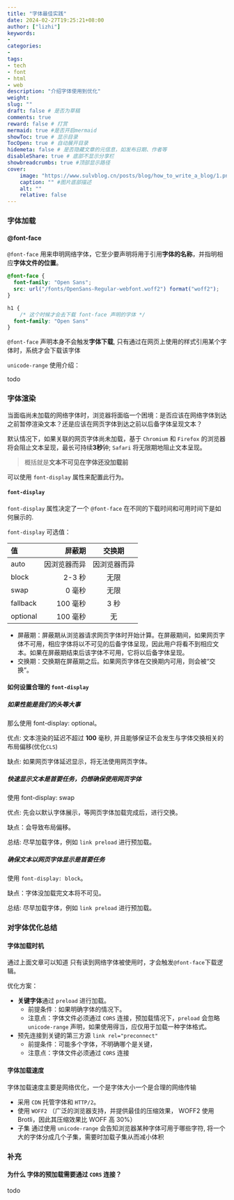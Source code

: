 ```yaml
---
title: "字体最佳实践"
date: 2024-02-27T19:25:21+08:00
author: ["lizhi"]
keywords: 
- 
categories: 
- 
tags: 
- tech
- font
- html
- web
description: "介绍字体使用到优化"
weight:
slug: ""
draft: false # 是否为草稿
comments: true
reward: false # 打赏
mermaid: true #是否开启mermaid
showToc: true # 显示目录
TocOpen: true # 自动展开目录
hidemeta: false # 是否隐藏文章的元信息，如发布日期、作者等
disableShare: true # 底部不显示分享栏
showbreadcrumbs: true #顶部显示路径
cover:
    image: "https://www.sulvblog.cn/posts/blog/how_to_write_a_blog/1.png" #图片路径例如：posts/tech/123/123.png
    caption: "" #图片底部描述
    alt: ""
    relative: false
---
```


### 字体加载

#### @font-face

`@font-face` 用来申明网络字体，它至少要声明将用于引用**字体的名称**，并指明相应**字体文件的位置**。

```css
@font-face {
  font-family: "Open Sans";
  src: url("/fonts/OpenSans-Regular-webfont.woff2") format("woff2");
}

h1 {
    /* 这个时候才会去下载 font-face 声明的字体 */
  font-family: "Open Sans" 
}
```

`@font-face` 声明本身不会触发**字体下载**, 只有通过在网页上使用的样式引用某个字体时，系统才会下载该字体


`unicode-range` 使用介绍：

todo


### 字体渲染

当面临尚未加载的网络字体时，浏览器将面临一个困境：是否应该在网络字体到达之前暂停渲染文本？还是应该在网页字体到达之前以后备字体呈现文本？

默认情况下，如果关联的网页字体尚未加载，基于 `Chromium` 和 `Firefox` 的浏览器将会阻止文本呈现，最长可持续**3秒**钟; `Safari` 将无限期地阻止文本呈现。

> 概括就是**文本不可见在字体还没加载前**

可以使用 `font-display` 属性来配置此行为。

#### `font-display`

`font-display` 属性决定了一个 `@font-face` 在不同的下载时间和可用时间下是如何展示的.

`font-display` 可选值：

 | 值    | 屏蔽期 | 交换期 |
 | :-----| ----: | :----: |
 | auto  | 因浏览器而异 | 因浏览器而异 |
 | block | 2-3 秒	 | 无限 |
 | swap | 0 毫秒	 | 无限  |
 | fallback | 100 毫秒	 | 3 秒  |
 | optional | 100 毫秒	 | 无  |

- 屏蔽期：屏蔽期从浏览器请求网页字体时开始计算。在屏蔽期间，如果网页字体不可用，相应字体将以不可见的后备字体呈现，因此用户将看不到相应文本。如果在屏蔽期结束后该字体不可用，它将以后备字体呈现。
- 交换期：交换期在屏蔽期之后。如果网页字体在交换期内可用，则会被“交换”。

#### 如何设置合理的 `font-display` 

##### 如果性能是我们的头等大事

那么使用 font-display: optional。

优点: 文本渲染的延迟不超过 **100** 毫秒, 并且能够保证不会发生与字体交换相关的布局偏移(优化`CLS`)

缺点: 如果网页字体延迟显示，将无法使用网页字体。

##### 快速显示文本是首要任务，仍想确保使用网页字体

使用 font-display: swap

优点: 先会以默认字体展示，等网页字体加载完成后，进行交换。

缺点：会导致布局偏移。

总结: 尽早加载字体，例如 `link preload` 进行预加载。


##### 确保文本以网页字体显示是首要任务

使用 `font-display: block`。

缺点：字体没加载完文本将不可见。

总结: 尽早加载字体，例如 `link preload` 进行预加载。


### 对字体优化总结

#### 字体加载时机

通过上面文章可以知道 只有读到网络字体被使用时，才会触发`@font-face`下载逻辑。

优化方案：

- **关键字体**通过 `preload` 进行加载。
  - 前提条件：如果明确字体的情况下。
  - 注意点：字体文件必须通过 `CORS` 连接，预加载情况下，`preload` 会忽略 `unicode-range` 声明，如果使用得当，应仅用于加载一种字体格式。
- 预先连接到关键的第三方源 `link rel="preconnect"`
  - 前提条件：可能多个字体，不明确哪个是关键，
  - 注意点：字体文件必须通过 `CORS` 连接

#### 字体加载速度

字体加载速度主要是网络优化，一个是字体大小一个是合理的网络传输

- 采用 `CDN` 托管字体和 `HTTP/2`。
- 使用 `WOFF2` （广泛的浏览器支持，并提供最佳的压缩效果， WOFF2 使用 Brotli，因此其压缩效果比 WOFF 高 30%）
- 子集 通过使用 `unicode-range` 会告知浏览器某种字体可用于哪些字符, 将一个大的字体分成几个子集，需要时加载子集从而减小体积


### 补充

#### 为什么 字体的预加载需要通过 `CORS` 连接？

todo





